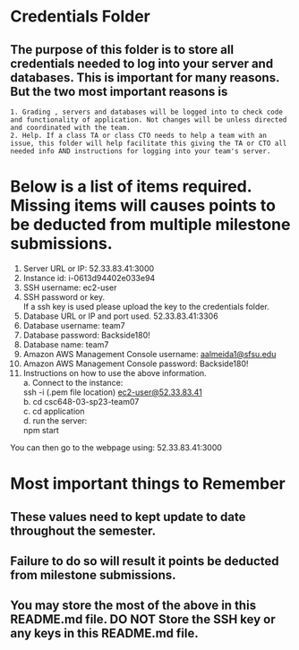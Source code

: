# Credentials Folder

## The purpose of this folder is to store all credentials needed to log into your server and databases. This is important for many reasons. But the two most important reasons is
    1. Grading , servers and databases will be logged into to check code and functionality of application. Not changes will be unless directed and coordinated with the team.
    2. Help. If a class TA or class CTO needs to help a team with an issue, this folder will help facilitate this giving the TA or CTO all needed info AND instructions for logging into your team's server. 


# Below is a list of items required. Missing items will causes points to be deducted from multiple milestone submissions.

1. Server URL or IP: 52.33.83.41:3000
2. Instance id: i-0613d94402e033e94
3. SSH username: ec2-user
4. SSH password or key.
    <br> If a ssh key is used please upload the key to the credentials folder.
5. Database URL or IP and port used.
    52.33.83.41:3306
6. Database username: team7
7. Database password: Backside180!
8. Database name: team7
9. Amazon AWS Management Console username: aalmeida1@sfsu.edu
10. Amazon AWS Management Console password: Backside180!
11. Instructions on how to use the above information. <br>
a. Connect to the instance: <br>
ssh -i (.pem file location) ec2-user@52.33.83.41 <br>
b. cd csc648-03-sp23-team07 <br>
c. cd application <br>
d. run the server: <br>
npm start <br>

You can then go to the webpage using: 52.33.83.41:3000

# Most important things to Remember
## These values need to kept update to date throughout the semester. <br>
## <strong>Failure to do so will result it points be deducted from milestone submissions.</strong><br>
## You may store the most of the above in this README.md file. DO NOT Store the SSH key or any keys in this README.md file.


